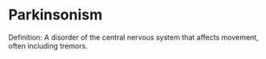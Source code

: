 # Parkinsonism

Definition: A disorder of the central nervous system that affects movement, often including tremors.